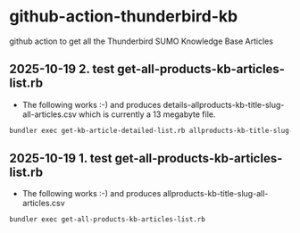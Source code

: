 # github-action-thunderbird-kb
github action to get all the Thunderbird SUMO Knowledge Base Articles

## 2025-10-19 2. test get-all-products-kb-articles-list.rb
* The following works :-) and produces details-allproducts-kb-title-slug-all-articles.csv which is currently a 13 megabyte file.

```bash
bundler exec get-kb-article-detailed-list.rb allproducts-kb-title-slug-all-articles.csv
```

## 2025-10-19 1. test get-all-products-kb-articles-list.rb

* The following works :-) and produces allproducts-kb-title-slug-all-articles.csv

```bash
bundler exec get-all-products-kb-articles-list.rb
```
